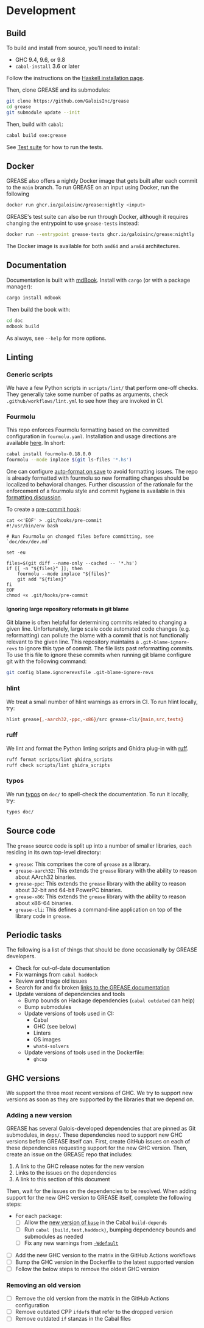 # Development

## Build

To build and install from source, you'll need to install:

- GHC 9.4, 9.6, or 9.8
- `cabal-install` 3.6 or later

Follow the instructions on the [Haskell installation page][install-haskell].

[install-haskell]: https://www.haskell.org/downloads/

Then, clone GREASE and its submodules:

```sh
git clone https://github.com/GaloisInc/grease
cd grease
git submodule update --init
```

Then, build with `cabal`:

```sh
cabal build exe:grease
```

See [Test suite](tests.md) for how to run the tests.

## Docker

GREASE also offers a nightly Docker image that gets built after each commit to
the `main` branch. To run GREASE on an input using Docker, run the following

```sh
docker run ghcr.io/galoisinc/grease:nightly <input>
```

GREASE's test suite can also be run through Docker, although it requires
changing the entrypoint to use `grease-tests` instead:

```sh
docker run --entrypoint grease-tests ghcr.io/galoisinc/grease:nightly
```

The Docker image is available for both `amd64` and `arm64` architectures.

## Documentation

Documentation is built with [mdBook]. Install with `cargo` (or with a package
manager):

[mdBook]: https://rust-lang.github.io/mdBook/

```sh
cargo install mdbook
```

Then build the book with:

```sh
cd doc
mdbook build
```

As always, see `--help` for more options.

## Linting

### Generic scripts

We have a few Python scripts in `scripts/lint/` that perform one-off
checks. They generally take some number of paths as arguments, check
`.github/workflows/lint.yml` to see how they are invoked in CI.

### Fourmolu

This repo enforces Fourmolu formatting based on the committed configuration in `fourmolu.yaml`. Installation and usage directions are available
[here](https://github.com/fourmolu/fourmolu). In short:

```sh
cabal install fourmolu-0.18.0.0
fourmolu --mode inplace $(git ls-files '*.hs')
```

One can configure [auto-format on save](https://code.visualstudio.com/docs/editing/codebasics#_formatting) to avoid formatting issues.
The repo is already formatted with fourmolu so new formatting changes should be localized to behavioral changes. Further discussion of the rationale for the enforcement of a fourmolu style and commit hygiene is available in this [formatting discussion](./formatting.md).

To create a [pre-commit hook](https://git-scm.com/docs/githooks#_pre_commit):
```
cat <<'EOF' > .git/hooks/pre-commit
#!/usr/bin/env bash

# Run Fourmolu on changed files before committing, see `doc/dev/dev.md`

set -eu

files=$(git diff --name-only --cached -- '*.hs')
if [[ -n "${files}" ]]; then
    fourmolu --mode inplace "${files}"
    git add "${files}"
fi
EOF
chmod +x .git/hooks/pre-commit
```

#### Ignoring large repository reformats in git blame

Git blame is often helpful for determining commits related to changing a given line. Unfortunately, large scale code automated code changes (e.g. reformatting) can pollute the blame with a commit that is not functionally relevant to the given line. This repository maintains a `.git-blame-ignore-revs` to ignore this type of commit. The file lists past reformatting commits. To use this file to ignore these commits when running git blame configure git with the following command:

```sh
git config blame.ignorerevsfile .git-blame-ignore-revs
```

### hlint

We treat a small number of hlint warnings as errors in CI. To run hlint locally, try:

```sh
hlint grease{,-aarch32,-ppc,-x86}/src grease-cli/{main,src,tests}
```

### ruff

We lint and format the Python linting scripts and Ghidra plug-in with [ruff].

```sh
ruff format scripts/lint ghidra_scripts
ruff check scripts/lint ghidra_scripts
```

[ruff]: https://docs.astral.sh/ruff/

### typos

We run [typos] on `doc/` to spell-check the documentation. To run it locally,
try:

```bash
typos doc/
```

[typos]: https://github.com/crate-ci/typos

## Source code

The `grease` source code is split up into a number of smaller libraries, each
residing in its own top-level directory:

* `grease`: This comprises the core of `grease` as a library.
* `grease-aarch32`: This extends the `grease` library with the ability to reason
  about AArch32 binaries.
* `grease-ppc`: This extends the `grease` library with the ability to reason
  about 32-bit and 64-bit PowerPC binaries.
* `grease-x86`: This extends the `grease` library with the ability to reason
  about x86-64 binaries.
* `grease-cli`: This defines a command-line application on top of the library
  code in `grease`.

## Periodic tasks

The following is a list of things that should be done occasionally by GREASE
developers.

- Check for out-of-date documentation
- Fix warnings from `cabal haddock`
- Review and triage old issues
- Search for and fix broken [links to the GREASE documentation]
- Update versions of dependencies and tools
  - Bump bounds on Hackage dependencies (`cabal outdated` can help)
  - Bump submodules
  - Update versions of tools used in CI:
    - Cabal
    - GHC (see below)
    - Linters
    - OS images
    - `what4-solvers`
  - Update versions of tools used in the Dockerfile:
    - `ghcup`

[links to the GREASE documentation]: https://github.com/search?q=owner%3AGaloisInc+%2Fgaloisinc.github.io%5C%2Fgrease%5C%2F%2F&type=code

## GHC versions

We support the three most recent versions of GHC.
We try to support new versions as soon as they are supported by the libraries that we depend on.

### Adding a new version

GREASE has several Galois-developed dependencies that are pinned as Git submodules, in `deps/`.
These dependencies need to support new GHC versions before GREASE itself can.
First, create GitHub issues on each of these dependencies requesting support for the new GHC version.
Then, create an issue on the GREASE repo that includes:

1. A link to the GHC release notes for the new version
2. Links to the issues on the dependencies
3. A link to this section of this document

Then, wait for the issues on the dependencies to be resolved.
When adding support for the new GHC version to GREASE itself, complete the following steps:

- For each package:
  - [ ] Allow the [new version of `base`][base] in the Cabal `build-depends`
  - [ ] Run `cabal {build,test,haddock}`, bumping dependency bounds and submodules as needed
  - [ ] Fix any new warnings from [`-Wdefault`][wdefault]
- [ ] Add the new GHC version to the matrix in the GitHub Actions workflows
- [ ] Bump the GHC version in the Dockerfile to the latest supported version
- [ ] Follow the below steps to remove the oldest GHC version

[base]: https://gitlab.haskell.org/ghc/ghc/-/wikis/commentary/libraries/version-history
[wdefault]: https://downloads.haskell.org/ghc/latest/docs/users_guide/using-warnings.html#ghc-flag-Wdefault

### Removing an old version

- [ ] Remove the old version from the matrix in the GitHub Actions configuration
- [ ] Remove outdated CPP `ifdef`s that refer to the dropped version
- [ ] Remove outdated `if` stanzas in the Cabal files

<!-- Copyright (c) Galois, Inc. 2024. -->
